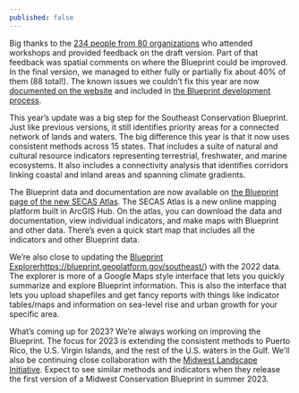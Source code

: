 ```yaml
---
published: false
---
```

Big thanks to the [234 people from 80 organizations](https://secassoutheast.org/2022/05/26/Blueprint-workshop-attendance-and-wording-poll-results.html) who attended workshops and provided feedback on the draft version. Part of that feedback was spatial comments on where the Blueprint could be improved. In the final version, we managed to either fully or partially fix about 40% of them (88 total!). The known issues we couldn’t fix this year are now [documented on the website](https://secassoutheast.org/blueprint-known-issues) and included in [the Blueprint development process](https://www.sciencebase.gov/catalog/file/get/62d5816fd34e87fffb2dda77?name=Southeast_Blueprint_2022_Development_Process.pdf).  

This year’s update was a big step for the Southeast Conservation Blueprint. Just like previous versions, it still identifies priority areas for a connected network of lands and waters. The big difference this year is that it now uses consistent methods across 15 states. That includes a suite of natural and cultural resource indicators representing terrestrial, freshwater, and marine ecosystems. It also includes a connectivity analysis that identifies corridors linking coastal and inland areas and spanning climate gradients.   

The Blueprint data and documentation are now available on [the Blueprint page of the new SECAS Atlas](https://secas-fws.hub.arcgis.com/pages/blueprint). The SECAS Atlas is a new online mapping platform built in ArcGIS Hub. On the atlas, you can download the data and documentation, view individual indicators, and make maps with Blueprint and other data. There’s even a quick start map that includes all the indicators and other Blueprint data.

We’re also close to updating the [Blueprint Explorer]()https://blueprint.geoplatform.gov/southeast/) with the 2022 data. The explorer is more of a Google Maps style interface that lets you quickly summarize and explore Blueprint information. This is also the interface that lets you upload shapefiles and get fancy reports with things like indicator tables/maps and information on sea-level rise and urban growth for your specific area.

What’s coming up for 2023? We’re always working on improving the Blueprint. The focus for 2023 is extending the consistent methods to Puerto Rico, the U.S. Virgin Islands, and the rest of the U.S. waters in the Gulf. We’ll also be continuing close collaboration with the [Midwest Landscape Initiative](https://www.mlimidwest.org/). Expect to see similar methods and indicators when they release the first version of a Midwest Conservation Blueprint in summer 2023.